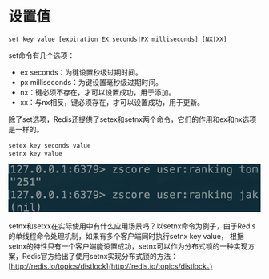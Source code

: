 # 设置值

```text
set key value [expiration EX seconds|PX milliseconds] [NX|XX]
```

set命令有几个选项：

* ex seconds：为键设置秒级过期时间。 
* px milliseconds：为键设置毫秒级过期时间。 
* nx：键必须不存在，才可以设置成功，用于添加。 
* xx：与nx相反，键必须存在，才可以设置成功，用于更新。

除了set选项，Redis还提供了setex和setnx两个命令，它们的作用和ex和nx选项是一样的。

```text
setex key seconds value
setnx key value
```

![](../../.gitbook/assets/image%20%2870%29.png)

setnx和setxx在实际使用中有什么应用场景吗？以setnx命令为例子，由于Redis的单线程命令处理机制，如果有多个客户端同时执行setnx key value， 根据setnx的特性只有一个客户端能设置成功，setnx可以作为分布式锁的一种实现方案，Redis官方给出了使用setnx实现分布式锁的方法：[http://redis.io/topics/distlock](http://redis.io/topics/distlock。)

